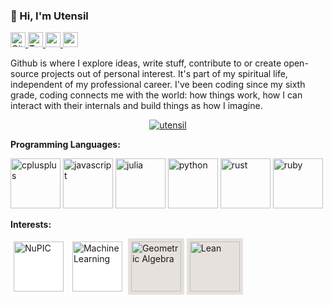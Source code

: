 ### 👋 Hi, I'm Utensil

<a href="https://github.com/utensil" class="text-white" title="Github">
<img src="https://devicons.github.io/devicon/devicon.git/icons/github/github-original.svg" alt="Github" width="24" height="24"/>
</a>
<a href="https://www.twitter.com/_utensil_" class="tooltipped tooltipped-se" aria-label="Twitter: _utensil_" title="Twitter">
<img src="https://devicons.github.io/devicon/devicon.git/icons/twitter/twitter-original.svg" alt="Twitter" width="24" height="24"/>
</a>
<a href="http://utensil.github.io/tech/" class="text-white" title="技术博客">
<img src="https://unpkg.com/octicons@8.5.0/build/svg/telescope.svg" width="24" height="24"/>
</a>
<a href="http://utensil.github.io/writings/" class="text-white" title="文字博客">
<img src="https://unpkg.com/octicons@8.5.0/build/svg/book.svg" width="24" height="24"/>
</a>
<!-- <a href="https://stackoverflow.com/u/200764" class="tooltipped tooltipped-se" aria-label="Stack Overflow: 200764">
  <svg height="24" fill="#959da5" xmlns="http://www.w3.org/2000/svg" viewBox="0 0 120 120"><path class="st0" d="M84.4 93.8V70.6h7.7v30.9H22.6V70.6h7.7v23.2z"></path><path class="st1" d="M38.8 68.4l37.8 7.9 1.6-7.6-37.8-7.9-1.6 7.6zm5-18l35 16.3 3.2-7-35-16.4-3.2 7.1zm9.7-17.2l29.7 24.7 4.9-5.9-29.7-24.7-4.9 5.9zm19.2-18.3l-6.2 4.6 23 31 6.2-4.6-23-31zM38 86h38.6v-7.7H38V86z"></path></svg>
</a>
<a href="https://www.facebook.com/utensilsong" class="tooltipped tooltipped-se" aria-label="Facebook: utensilsong">
  <svg height="20" xmlns="http://www.w3.org/2000/svg" viewBox="0 0 15.3 15.4"><path d="M14.5 0H.8a.88.88 0 0 0-.8.9v13.6a.88.88 0 0 0 .8.9h7.3v-6h-2V7.1h2V5.4a2.87 2.87 0 0 1 2.5-3.1h.5a10.87 10.87 0 0 1 1.8.1v2.1h-1.3c-1 0-1.1.5-1.1 1.1v1.5h2.3l-.3 2.3h-2v5.9h3.9a.88.88 0 0 0 .9-.8V.8a.86.86 0 0 0-.8-.8z" fill="#959da5"></path></svg>
</a>
<a href="https://www.linkedin.com/in/utensil" class="tooltipped tooltipped-se" aria-label="LinkedIn: utensil">
  <svg height="20" xmlns="http://www.w3.org/2000/svg" viewBox="0 0 19 18"><path d="M3.94 2A2 2 0 1 1 2 0a2 2 0 0 1 1.94 2zM4 5.48H0V18h4zm6.32 0H6.34V18h3.94v-6.57c0-3.66 4.77-4 4.77 0V18H19v-7.93c0-6.17-7.06-5.94-8.72-2.91z" fill="#959da5"></path></svg>
</a>
<a href="https://t.me/utensil" class="tooltipped tooltipped-se" aria-label="Telegram: utensil">
  <svg height="20" viewBox="0 0 20 17" fill="none" xmlns="http://www.w3.org/2000/svg"><path d="M19.9434 1.52996L16.9243 15.7574C16.7018 16.7662 16.1009 17.011 15.2627 16.5362L10.6637 13.1463L8.44574 15.2826C8.20095 15.5274 7.99325 15.7351 7.51851 15.7351L7.84489 11.0545L16.368 3.35475C16.7389 3.02836 16.2864 2.84292 15.7968 3.1693L5.26349 9.80084L0.723777 8.38403C-0.262794 8.07249 -0.285048 7.39746 0.931477 6.92272L18.6675 0.0834836C19.4909 -0.21323 20.2104 0.283765 19.9434 1.52996Z" fill="#959DA5"></path></svg>
</a> -->

Github is where I explore ideas, write stuff, contribute to or create open-source projects out of personal interest. It's part of my spiritual life, independent of my professional career. I've been coding since my sixth grade, coding connects me with the world: how things work, how I can interact with their internals and build things as how I imagine.

<p align="center">
<a href=""><img src="https://github-readme-stats-utensil.vercel.app/api?username=utensil&show_icons=true" alt="utensil" /></a>
</p>

**Programming Languages:** 

<p>
<a href="https://dl.acm.org/doi/abs/10.1145/3386320"><img src="https://cdn.jsdelivr.net/gh/devicons/devicon/icons/cplusplus/cplusplus-original.svg" alt="cplusplus" width="80" height="80"/></a>
<!-- <a href=""><img src="https://devicons.github.io/devicon/devicon.git/icons/java/java-original-wordmark.svg" alt="java" width="80" height="80"/></a> -->
<a href="https://github.com/utensil?direction=desc&language=javascript&sort=stars&tab=stars"><img src="https://cdn.jsdelivr.net/gh/devicons/devicon/icons/javascript/javascript-original.svg" alt="javascript" width="80" height="80"/></a>
<a href="https://github.com/utensil?direction=desc&language=julia&sort=stars&tab=stars"><img src="https://julialang.org/assets/infra/logo.svg" alt="julia" width="80" height="80"/></a>
<a href="https://github.com/utensil?direction=desc&language=python&sort=stars&tab=stars"><img src="https://cdn.jsdelivr.net/gh/devicons/devicon/icons/python/python-original-wordmark.svg" alt="python" width="80" height="80"/></a>
<a href="https://github.com/utensil?direction=desc&language=rust&sort=stars&tab=stars"><img src="https://cdn.jsdelivr.net/gh/devicons/devicon/icons/rust/rust-plain.svg" alt="rust" width="80" height="80"/></a>
<a href="http://railscasts.com/"><img src="https://cdn.jsdelivr.net/gh/devicons/devicon/icons/ruby/ruby-original-wordmark.svg" alt="ruby" width="80" height="80"/></a>
</p>

<!-- **Tech Stack:**  -->

<!-- ![Visual Studio Code](https://img.shields.io/badge/-Visual%20Studio%20Code-black?style=flat-square&logo=Visual+Studio+Code&logoColor=007ACC)
![Docker](https://img.shields.io/badge/-Docker-black?style=flat-square&logo=docker)
![Nodejs](https://img.shields.io/badge/-Nodejs-black?style=flat-square&logo=Node.js)
![Vue.js](https://img.shields.io/badge/-Vue.js-black?style=flat-square&logo=Vue.js)
![Electron](https://img.shields.io/badge/-Electron-black?style=flat-square&logo=Electron) -->
<!-- ![MySQL](https://img.shields.io/badge/-MySQL-black?style=flat-square&logo=mysql)
![MongoDB](https://img.shields.io/badge/-MongoDB-black?style=flat-square&logo=mongodb)
![Redis](https://img.shields.io/badge/-Redis-black?style=flat-square&logo=Redis) -->

**Interests:** 

<p>
<a href="https://github.com/htm-community/htm.core"><img style="background-color: white; padding: 5px 5px 5px 5px" src="https://avatars1.githubusercontent.com/u/1039191?s=200&v=4" alt="NuPIC" title="NuPIC" width="80" height="80"/></a>
<a href="https://gitpitch.com/utensil/slides/master?p=ml#/"><img style="background-color: white; padding: 5px 5px 5px 5px" src="https://upload.wikimedia.org/wikipedia/commons/a/a4/Scikit-learn_machine_learning_decision_tree.png" alt="Machine Learning" title="Machine Learning" width="80" height="80"/></a>
<a href="https://github.com/topics/geometric-algebra?o=desc&s=stars"><img style="background-color: #e6e1dc; padding: 5px 5px 5px 5px" src="https://upload.wikimedia.org/wikipedia/commons/2/27/N_vector_positive.svg" alt="Geometric Algebra" title="Geometric Algebra" width="80" height="80"/></a>
<a href="https://github.com/utensil?direction=desc&language=lean&sort=stars&tab=stars"><img style="background-color: #e6e1dc; padding: 5px 5px 5px 5px" src="https://leanprover-community.github.io/img/community_logo_emb.svg" alt="Lean" title="Lean Theorem Prover" width="80" height="80"/></a>
</p>

<!--

**Projects:** 

| **Working on** | **Maintaining**  |
|----------------|------------------|
|[![pygae/lean-ga](https://github-readme-stats-utensil.vercel.app/api/pin/?show_icons=true&show_owner=true&username=pygae&repo=lean-ga)](https://github.com/pygae/lean-ga)|[![pygae/galgebra](https://github-readme-stats-utensil.vercel.app/api/pin/?show_icons=true&show_owner=true&username=pygae&repo=galgebra)](https://github.com/pygae/galgebra)|

| **Sharing**    | **Experimenting** |
|----------------|-------------------|
| [![utensil/utensil.github.io](https://github-readme-stats-utensil.vercel.app/api/pin/?show_icons=true&show_owner=true&username=utensil&repo=utensil.github.io)](https://github.com/utensil/utensil.github.io) | [![utensil/lean-playground](https://github-readme-stats-utensil.vercel.app/api/pin/?show_icons=true&show_owner=true&username=utensil&repo=lean-playground)](https://github.com/utensil/lean-playground)|
| [![utensil/slides](https://github-readme-stats-utensil.vercel.app/api/pin/?show_icons=true&show_owner=true&username=utensil&repo=slides)](https://github.com/utensil/slides) | [![utensil/julia-playground](https://github-readme-stats-utensil.vercel.app/api/pin/?show_icons=true&show_owner=true&username=utensil&repo=julia-playground)](https://github.com/utensil/julia-playground)|
| [![utensil/awesome-stars](https://github-readme-stats-utensil.vercel.app/api/pin/?show_icons=true&show_owner=true&username=utensil&repo=awesome-stars)](https://github.com/utensil/awesome-stars) | [![utensil/rust-playground](https://github-readme-stats-utensil.vercel.app/api/pin/?show_icons=true&show_owner=true&username=utensil&repo=rust-playground)](https://github.com/utensil/rust-playground)|
-->

